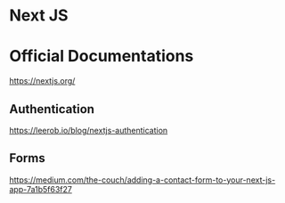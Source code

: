 # Next JS

# Official Documentations

https://nextjs.org/

## Authentication

https://leerob.io/blog/nextjs-authentication

## Forms

https://medium.com/the-couch/adding-a-contact-form-to-your-next-js-app-7a1b5f63f27
